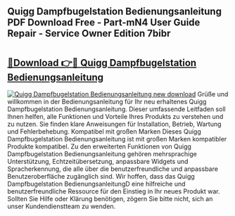 ## Quigg Dampfbugelstation Bedienungsanleitung PDF Download Free - Part-mN4 User Guide Repair - Service Owner Edition 7bibr

# <h2><a href="http://df2uvcl.blite.top/?on=Quigg+Dampfbugelstation+Bedienungsanleitung">🔗Download 👉🔴 Quigg Dampfbugelstation Bedienungsanleitung</a></h2>

[![Quigg Dampfbugelstation Bedienungsanleitung new download](https://i.imgur.com/lujVjoI.png)](http://df2uvcl.blite.top/?on=Quigg+Dampfbugelstation+Bedienungsanleitung)
Grüße und willkommen in der Bedienungsanleitung für Ihr neu erhaltenes Quigg Dampfbugelstation Bedienungsanleitung. Dieser umfassende Leitfaden soll Ihnen helfen, alle Funktionen und Vorteile Ihres Produkts zu verstehen und zu nutzen. Sie finden klare Anweisungen für Installation, Betrieb, Wartung und Fehlerbehebung. Kompatibel mit großen Marken Dieses Quigg Dampfbugelstation Bedienungsanleitung ist mit großen Marken kompatibler Produkte kompatibel. Zu den erweiterten Funktionen von Quigg Dampfbugelstation Bedienungsanleitung gehören mehrsprachige Unterstützung, Echtzeitübersetzung, anpassbare Widgets und Spracherkennung, die alle über die benutzerfreundliche und anpassbare Benutzeroberfläche zugänglich sind. Wir hoffen, dass das Quigg Dampfbugelstation BedienungsanleitungD eine hilfreiche und benutzerfreundliche Ressource für den Einstieg in Ihr neues Produkt war. Sollten Sie Hilfe oder Klärung benötigen, zögern Sie bitte nicht, sich an unser Kundendienstteam zu wenden.
